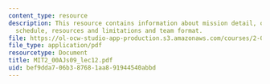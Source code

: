 ```yaml
---
content_type: resource
description: This resource contains information about mission detail, objectives,
  schedule, resources and limitations and team format.
file: https://ol-ocw-studio-app-production.s3.amazonaws.com/courses/2-00aj-exploring-sea-space-earth-fundamentals-of-engineering-design-spring-2009/bef9dda706b387681aa891944540abbd_MIT2_00AJs09_lec12.pdf
file_type: application/pdf
resourcetype: Document
title: MIT2_00AJs09_lec12.pdf
uid: bef9dda7-06b3-8768-1aa8-91944540abbd
---
```

